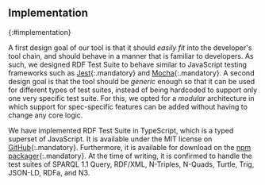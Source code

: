 ## Implementation
{:#implementation}

A first design goal of our tool is that it should _easily fit_ into the developer's tool chain,
and should behave in a manner that is familiar to developers.
As such, we designed RDF Test Suite to behave similar to JavaScript testing frameworks
such as [Jest](https://jestjs.io/){:.mandatory} and [Mocha](https://mochajs.org/){:.mandatory}.
A second design goal is that the tool should be _generic_ enough so that it can be used for different types of test suites,
instead of being hardcoded to support only one very specific test suite.
For this, we opted for a _modular_ architecture in which support for spec-specific features can be added without having to change any core logic.

We have implemented RDF Test Suite in TypeScript, which is a typed superset of JavaScript.
It is available under the MIT license on [GitHub](https://github.com/rubensworks/rdf-test-suite.js){:.mandatory}.
Furthermore, it is available for download on the [npm packager](https://www.npmjs.com/package/rdf-test-suite){:.mandatory}.
At the time of writing, it is confirmed to handle the test suites of SPARQL 1.1 Query, RDF/XML, N-Triples, N-Quads, Turtle, Trig, JSON-LD, RDFa, and N3.
